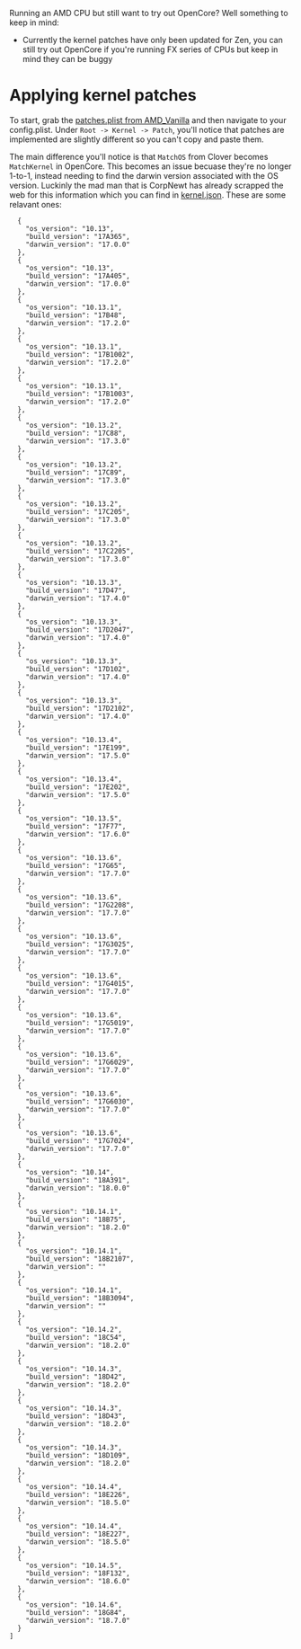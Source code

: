 Running an AMD CPU but still want to try out OpenCore? Well something to keep in mind:

* Currently the kernel patches have only been updated for Zen, you can still try out OpenCore if you're running FX series of CPUs but keep in mind they can be buggy

# Applying kernel patches

To start, grab the [patches.plist from AMD_Vanilla](https://github.com/AMD-OSX/AMD_Vanilla) and then navigate to your config.plist. Under `Root -> Kernel -> Patch`, you'll notice that patches are implemented are slightly different so you can't copy and paste them.

The main difference you'll notice is that `MatchOS` from Clover becomes `MatchKernel` in OpenCore. This becomes an issue becuase they're no longer 1-to-1, instead needing to find the darwin version associated with the OS version. Luckinly the mad man that is CorpNewt has already scrapped the web for this information which you can find in [kernel.json](https://github.com/khronokernel/Opencore-Vanilla-Desktop-Guide/blob/master/kernels.json). These are some relavant ones:

```
  {
    "os_version": "10.13",
    "build_version": "17A365",
    "darwin_version": "17.0.0"
  },
  {
    "os_version": "10.13",
    "build_version": "17A405",
    "darwin_version": "17.0.0"
  },
  {
    "os_version": "10.13.1",
    "build_version": "17B48",
    "darwin_version": "17.2.0"
  },
  {
    "os_version": "10.13.1",
    "build_version": "17B1002",
    "darwin_version": "17.2.0"
  },
  {
    "os_version": "10.13.1",
    "build_version": "17B1003",
    "darwin_version": "17.2.0"
  },
  {
    "os_version": "10.13.2",
    "build_version": "17C88",
    "darwin_version": "17.3.0"
  },
  {
    "os_version": "10.13.2",
    "build_version": "17C89",
    "darwin_version": "17.3.0"
  },
  {
    "os_version": "10.13.2",
    "build_version": "17C205",
    "darwin_version": "17.3.0"
  },
  {
    "os_version": "10.13.2",
    "build_version": "17C2205",
    "darwin_version": "17.3.0"
  },
  {
    "os_version": "10.13.3",
    "build_version": "17D47",
    "darwin_version": "17.4.0"
  },
  {
    "os_version": "10.13.3",
    "build_version": "17D2047",
    "darwin_version": "17.4.0"
  },
  {
    "os_version": "10.13.3",
    "build_version": "17D102",
    "darwin_version": "17.4.0"
  },
  {
    "os_version": "10.13.3",
    "build_version": "17D2102",
    "darwin_version": "17.4.0"
  },
  {
    "os_version": "10.13.4",
    "build_version": "17E199",
    "darwin_version": "17.5.0"
  },
  {
    "os_version": "10.13.4",
    "build_version": "17E202",
    "darwin_version": "17.5.0"
  },
  {
    "os_version": "10.13.5",
    "build_version": "17F77",
    "darwin_version": "17.6.0"
  },
  {
    "os_version": "10.13.6",
    "build_version": "17G65",
    "darwin_version": "17.7.0"
  },
  {
    "os_version": "10.13.6",
    "build_version": "17G2208",
    "darwin_version": "17.7.0"
  },
  {
    "os_version": "10.13.6",
    "build_version": "17G3025",
    "darwin_version": "17.7.0"
  },
  {
    "os_version": "10.13.6",
    "build_version": "17G4015",
    "darwin_version": "17.7.0"
  },
  {
    "os_version": "10.13.6",
    "build_version": "17G5019",
    "darwin_version": "17.7.0"
  },
  {
    "os_version": "10.13.6",
    "build_version": "17G6029",
    "darwin_version": "17.7.0"
  },
  {
    "os_version": "10.13.6",
    "build_version": "17G6030",
    "darwin_version": "17.7.0"
  },
  {
    "os_version": "10.13.6",
    "build_version": "17G7024",
    "darwin_version": "17.7.0"
  },
  {
    "os_version": "10.14",
    "build_version": "18A391",
    "darwin_version": "18.0.0"
  },
  {
    "os_version": "10.14.1",
    "build_version": "18B75",
    "darwin_version": "18.2.0"
  },
  {
    "os_version": "10.14.1",
    "build_version": "18B2107",
    "darwin_version": ""
  },
  {
    "os_version": "10.14.1",
    "build_version": "18B3094",
    "darwin_version": ""
  },
  {
    "os_version": "10.14.2",
    "build_version": "18C54",
    "darwin_version": "18.2.0"
  },
  {
    "os_version": "10.14.3",
    "build_version": "18D42",
    "darwin_version": "18.2.0"
  },
  {
    "os_version": "10.14.3",
    "build_version": "18D43",
    "darwin_version": "18.2.0"
  },
  {
    "os_version": "10.14.3",
    "build_version": "18D109",
    "darwin_version": "18.2.0"
  },
  {
    "os_version": "10.14.4",
    "build_version": "18E226",
    "darwin_version": "18.5.0"
  },
  {
    "os_version": "10.14.4",
    "build_version": "18E227",
    "darwin_version": "18.5.0"
  },
  {
    "os_version": "10.14.5",
    "build_version": "18F132",
    "darwin_version": "18.6.0"
  },
  {
    "os_version": "10.14.6",
    "build_version": "18G84",
    "darwin_version": "18.7.0"
  }
]
```

